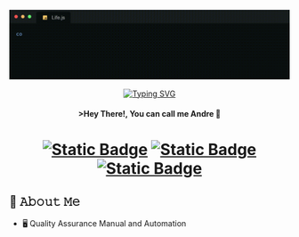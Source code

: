 ![](https://github.com/m-mdy-m/m-mdy-m/blob/main/Life.js.gif)

<div align="center">
  <a href="https://git.io/typing-svg"><img src="https://readme-typing-svg.demolab.com?font=Roboto+Mono&size=22&pause=1000&random=false&width=435&lines=Self-taught+Quality+Assurance%2C;Manual+and+Automation+Tester%2C;Love+to+learn+new+stuffs..%3C3+" alt="Typing SVG" /></a>
</div>


<h4 align="center">>Hey There!, You can call me Andre 👋</h4>

<h1 align="center">
  <a href="https://www.instagram.com/andriyanto_sa/"><img alt="Static Badge" src="https://img.shields.io/badge/Instagram-DD2A7B?style=for-the-badge&logo=instagram&logoColor=%23ffffff&link=https%3A%2F%2Fwww.instagram.com%2Fandriyanto_sa%2F"></a>
  <a href="https://www.linkedin.com/in/andriyantosa/"><img alt="Static Badge" src="https://img.shields.io/badge/Linkedin-0077B5?style=for-the-badge&logo=linkedin&logoColor=%23ffffff"></a>
  <a href="https://www.facebook.com/andriyantoSA"><img alt="Static Badge" src="https://img.shields.io/badge/Facebook-316FF6?style=for-the-badge&logo=facebook&logoColor=%23ffffff"></a>
</h1>

<h2>📖 𝙰𝚋𝚘𝚞𝚝 𝙼𝚎</h2>
  <p>
<ul>
  <li>🖥 Quality Assurance Manual and Automation</li>
</ul>
</p>






